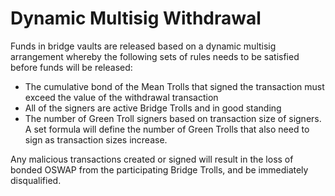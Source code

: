 # Dynamic Multisig Withdrawal

Funds in bridge vaults are released based on a dynamic multisig arrangement whereby the following sets of rules needs to be satisfied before funds will be released:

* The cumulative bond of the Mean Trolls that signed the transaction must exceed the value of the withdrawal transaction
* All of the signers are active Bridge Trolls and in good standing
* The number of Green Troll signers based on transaction size of signers. A set formula will define the number of Green Trolls that also need to sign as transaction sizes increase.

Any malicious transactions created or signed will result in the loss of bonded OSWAP from the participating Bridge Trolls, and be immediately disqualified.
